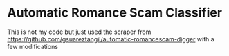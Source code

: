 # Automatic Romance Scam Classifier

This is not my code but just used the scraper from https://github.com/gsuareztangil/automatic-romancescam-digger with a few modifications